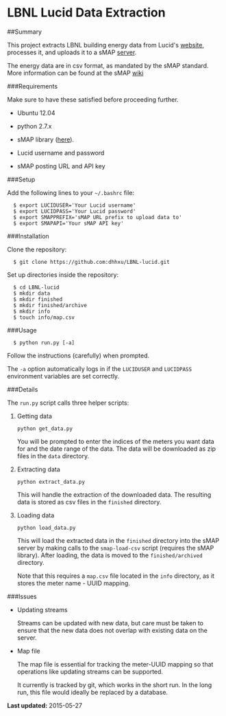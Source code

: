 # LBNL Lucid Data Extraction

##Summary

This project extracts LBNL building energy data from Lucid's
[website](https://www.buildingos.com), processes it, and uploads it to a
sMAP [server](http://laney.lbl.gov:8000).

The energy data are in csv format, as mandated by the sMAP standard. More
information can be found at the sMAP
[wiki](https://github.com/SoftwareDefinedBuildings/smap/wiki)

###Requirements

Make sure to have these satisfied before proceeding further.

* Ubuntu 12.04
* python 2.7.x
* sMAP library ([here](https://github.com/SoftwareDefinedBuildings/smap/wiki/Installation)).

* Lucid username and password
* sMAP posting URL and API key

###Setup

Add the following lines to your `~/.bashrc` file:

      $ export LUCIDUSER='Your Lucid username'
      $ export LUCIDPASS='Your Lucid password'
      $ export SMAPPREFIX='sMAP URL prefix to upload data to'
      $ export SMAPAPI='Your sMAP API key'

###Installation

Clone the repository:

      $ git clone https://github.com:dhhxu/LBNL-lucid.git

Set up directories inside the repository:

      $ cd LBNL-lucid
      $ mkdir data
      $ mkdir finished
      $ mkdir finished/archive
      $ mkdir info
      $ touch info/map.csv

###Usage

      $ python run.py [-a]

Follow the instructions (carefully) when prompted.

The `-a` option automatically logs in if the `LUCIDUSER` and `LUCIDPASS`
environment variables are set correctly.

###Details

The `run.py` script calls three helper scripts:

1. Getting data

   `python get_data.py`

   You will be prompted to enter the indices of the meters you want data for and
   the date range of the data. The data will be downloaded as zip files in the
   `data` directory.

2. Extracting data

   `python extract_data.py`

   This will handle the extraction of the downloaded data. The resulting data
   is stored as csv files in the `finished` directory.

3. Loading data

   `python load_data.py`

   This will load the extracted data in the `finished` directory into the
   sMAP server by making calls to the `smap-load-csv` script (requires the
   sMAP library). After loading, the data is moved to the `finished/archived`
   directory.

   Note that this requires a `map.csv` file located in the `info` directory, as
   it stores the meter name - UUID mapping.

###Issues

* Updating streams

   Streams can be updated with new data, but care must be taken to ensure
   that the new data does not overlap with existing data on the server.

* Map file

   The map file is essential for tracking the meter-UUID mapping so that
   operations like updating streams can be supported.

   It currently is tracked by git, which works in the short run. In the
   long run, this file would ideally be replaced by a database.

**Last updated:** 2015-05-27
